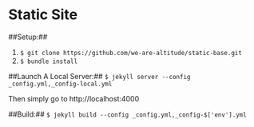 Static Site
============


##Setup:##
1. `$ git clone https://github.com/we-are-altitude/static-base.git`
3. `$ bundle install`

##Launch A Local Server:##
`$ jekyll server --config _config.yml,_config-local.yml`

Then simply go to http://localhost:4000

##Build:##
 `$ jekyll build --config _config.yml,_config-$['env'].yml`